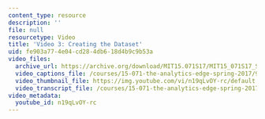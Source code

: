 ```yaml
---
content_type: resource
description: ''
file: null
resourcetype: Video
title: 'Video 3: Creating the Dataset'
uid: fe903a77-4e04-cd28-4db6-18d4b9c9b53a
video_files:
  archive_url: https://archive.org/download/MIT15.071S17/MIT15_071S17_Session_5.2.04_300k.mp4
  video_captions_file: /courses/15-071-the-analytics-edge-spring-2017/981c89bc0709573680ca23f772cd1ee6_n19qLvOY-rc.vtt
  video_thumbnail_file: https://img.youtube.com/vi/n19qLvOY-rc/default.jpg
  video_transcript_file: /courses/15-071-the-analytics-edge-spring-2017/6fe713019c86aedfe0d5d7c3a4df82b4_n19qLvOY-rc.pdf
video_metadata:
  youtube_id: n19qLvOY-rc
---
```

